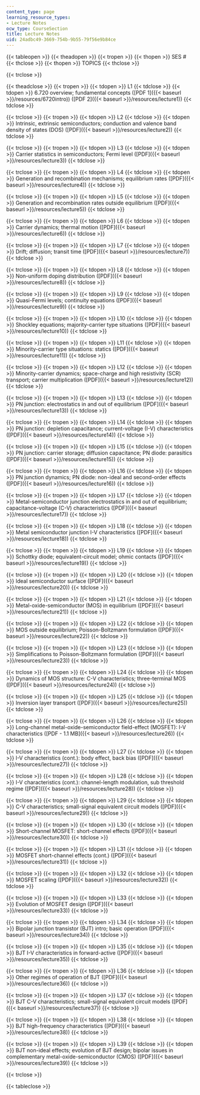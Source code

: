 ```yaml
---
content_type: page
learning_resource_types:
- Lecture Notes
ocw_type: CourseSection
title: Lecture Notes
uid: 24adbc49-3669-754b-9b55-79f56e9b84ce
---
```


{{< tableopen >}}
{{< theadopen >}}
{{< tropen >}}
{{< thopen >}}
SES #
{{< thclose >}}
{{< thopen >}}
TOPICS
{{< thclose >}}

{{< trclose >}}

{{< theadclose >}}
{{< tropen >}}
{{< tdopen >}}
L1
{{< tdclose >}}
{{< tdopen >}}
6.720 overview; fundamental concepts ([PDF 1]({{< baseurl >}}/resources/6720intro)) ([PDF 2]({{< baseurl >}}/resources/lecture1))
{{< tdclose >}}

{{< trclose >}}
{{< tropen >}}
{{< tdopen >}}
L2
{{< tdclose >}}
{{< tdopen >}}
Intrinsic, extrinsic semiconductors; conduction and valence band density of states (DOS) ([PDF]({{< baseurl >}}/resources/lecture2))
{{< tdclose >}}

{{< trclose >}}
{{< tropen >}}
{{< tdopen >}}
L3
{{< tdclose >}}
{{< tdopen >}}
Carrier statistics in semiconductors; Fermi level ([PDF]({{< baseurl >}}/resources/lecture3))
{{< tdclose >}}

{{< trclose >}}
{{< tropen >}}
{{< tdopen >}}
L4
{{< tdclose >}}
{{< tdopen >}}
Generation and recombination mechanisms; equilibrium rates ([PDF]({{< baseurl >}}/resources/lecture4))
{{< tdclose >}}

{{< trclose >}}
{{< tropen >}}
{{< tdopen >}}
L5
{{< tdclose >}}
{{< tdopen >}}
Generation and recombination rates outside equilibrium ([PDF]({{< baseurl >}}/resources/lecture5))
{{< tdclose >}}

{{< trclose >}}
{{< tropen >}}
{{< tdopen >}}
L6
{{< tdclose >}}
{{< tdopen >}}
Carrier dynamics; thermal motion ([PDF]({{< baseurl >}}/resources/lecture6))
{{< tdclose >}}

{{< trclose >}}
{{< tropen >}}
{{< tdopen >}}
L7
{{< tdclose >}}
{{< tdopen >}}
Drift; diffusion; transit time ([PDF]({{< baseurl >}}/resources/lecture7))
{{< tdclose >}}

{{< trclose >}}
{{< tropen >}}
{{< tdopen >}}
L8
{{< tdclose >}}
{{< tdopen >}}
Non-uniform doping distribution ([PDF]({{< baseurl >}}/resources/lecture8))
{{< tdclose >}}

{{< trclose >}}
{{< tropen >}}
{{< tdopen >}}
L9
{{< tdclose >}}
{{< tdopen >}}
Quasi-Fermi levels; continuity equations ([PDF]({{< baseurl >}}/resources/lecture9))
{{< tdclose >}}

{{< trclose >}}
{{< tropen >}}
{{< tdopen >}}
L10
{{< tdclose >}}
{{< tdopen >}}
Shockley equations; majority-carrier type situations ([PDF]({{< baseurl >}}/resources/lecture10))
{{< tdclose >}}

{{< trclose >}}
{{< tropen >}}
{{< tdopen >}}
L11
{{< tdclose >}}
{{< tdopen >}}
Minority-carrier type situations: statics ([PDF]({{< baseurl >}}/resources/lecture11))
{{< tdclose >}}

{{< trclose >}}
{{< tropen >}}
{{< tdopen >}}
L12
{{< tdclose >}}
{{< tdopen >}}
Minority-carrier dynamics; space-charge and high resistivity (SCR) transport; carrier multiplication ([PDF]({{< baseurl >}}/resources/lecture12))
{{< tdclose >}}

{{< trclose >}}
{{< tropen >}}
{{< tdopen >}}
L13
{{< tdclose >}}
{{< tdopen >}}
PN junction: electrostatics in and out of equilibrium ([PDF]({{< baseurl >}}/resources/lecture13))
{{< tdclose >}}

{{< trclose >}}
{{< tropen >}}
{{< tdopen >}}
L14
{{< tdclose >}}
{{< tdopen >}}
PN junction: depletion capacitance; current-voltage (I-V) characteristics ([PDF]({{< baseurl >}}/resources/lecture14))
{{< tdclose >}}

{{< trclose >}}
{{< tropen >}}
{{< tdopen >}}
L15
{{< tdclose >}}
{{< tdopen >}}
PN junction: carrier storage; diffusion capacitance; PN diode: parasitics ([PDF]({{< baseurl >}}/resources/lecture15))
{{< tdclose >}}

{{< trclose >}}
{{< tropen >}}
{{< tdopen >}}
L16
{{< tdclose >}}
{{< tdopen >}}
PN junction dynamics; PN diode: non-ideal and second-order effects ([PDF]({{< baseurl >}}/resources/lecture16))
{{< tdclose >}}

{{< trclose >}}
{{< tropen >}}
{{< tdopen >}}
L17
{{< tdclose >}}
{{< tdopen >}}
Metal-semiconductor junction electrostatics in and out of equilibrium; capacitance-voltage (C-V) characteristics ([PDF]({{< baseurl >}}/resources/lecture17))
{{< tdclose >}}

{{< trclose >}}
{{< tropen >}}
{{< tdopen >}}
L18
{{< tdclose >}}
{{< tdopen >}}
Metal semiconductor junction I-V characteristics ([PDF]({{< baseurl >}}/resources/lecture18))
{{< tdclose >}}

{{< trclose >}}
{{< tropen >}}
{{< tdopen >}}
L19
{{< tdclose >}}
{{< tdopen >}}
Schottky diode; equivalent-circuit model; ohmic contacts ([PDF]({{< baseurl >}}/resources/lecture19))
{{< tdclose >}}

{{< trclose >}}
{{< tropen >}}
{{< tdopen >}}
L20
{{< tdclose >}}
{{< tdopen >}}
Ideal semiconductor surface ([PDF]({{< baseurl >}}/resources/lecture20))
{{< tdclose >}}

{{< trclose >}}
{{< tropen >}}
{{< tdopen >}}
L21
{{< tdclose >}}
{{< tdopen >}}
Metal-oxide-semiconductor (MOS) in equilibrium ([PDF]({{< baseurl >}}/resources/lecture21))
{{< tdclose >}}

{{< trclose >}}
{{< tropen >}}
{{< tdopen >}}
L22
{{< tdclose >}}
{{< tdopen >}}
MOS outside equilibrium; Poisson-Boltzmann formulation ([PDF]({{< baseurl >}}/resources/lecture22))
{{< tdclose >}}

{{< trclose >}}
{{< tropen >}}
{{< tdopen >}}
L23
{{< tdclose >}}
{{< tdopen >}}
Simplifications to Poisson-Boltzmann formulation ([PDF]({{< baseurl >}}/resources/lecture23))
{{< tdclose >}}

{{< trclose >}}
{{< tropen >}}
{{< tdopen >}}
L24
{{< tdclose >}}
{{< tdopen >}}
Dynamics of MOS structure: C-V characteristics; three-terminal MOS ([PDF]({{< baseurl >}}/resources/lecture24))
{{< tdclose >}}

{{< trclose >}}
{{< tropen >}}
{{< tdopen >}}
L25
{{< tdclose >}}
{{< tdopen >}}
Inversion layer transport ([PDF]({{< baseurl >}}/resources/lecture25))
{{< tdclose >}}

{{< trclose >}}
{{< tropen >}}
{{< tdopen >}}
L26
{{< tdclose >}}
{{< tdopen >}}
Long-channel metal-oxide-semiconductor field-effect (MOSFET): I-V characteristics ([PDF - 1.1 MB]({{< baseurl >}}/resources/lecture26))
{{< tdclose >}}

{{< trclose >}}
{{< tropen >}}
{{< tdopen >}}
L27
{{< tdclose >}}
{{< tdopen >}}
I-V characteristics (cont.): body effect, back bias ([PDF]({{< baseurl >}}/resources/lecture27))
{{< tdclose >}}

{{< trclose >}}
{{< tropen >}}
{{< tdopen >}}
L28
{{< tdclose >}}
{{< tdopen >}}
I-V characteristics (cont.): channel-length modulation, sub threshold regime ([PDF]({{< baseurl >}}/resources/lecture28))
{{< tdclose >}}

{{< trclose >}}
{{< tropen >}}
{{< tdopen >}}
L29
{{< tdclose >}}
{{< tdopen >}}
C-V characteristics; small-signal equivalent circuit models ([PDF]({{< baseurl >}}/resources/lecture29))
{{< tdclose >}}

{{< trclose >}}
{{< tropen >}}
{{< tdopen >}}
L30
{{< tdclose >}}
{{< tdopen >}}
Short-channel MOSFET: short-channel effects ([PDF]({{< baseurl >}}/resources/lecture30))
{{< tdclose >}}

{{< trclose >}}
{{< tropen >}}
{{< tdopen >}}
L31
{{< tdclose >}}
{{< tdopen >}}
MOSFET short-channel effects (cont.) ([PDF]({{< baseurl >}}/resources/lecture31))
{{< tdclose >}}

{{< trclose >}}
{{< tropen >}}
{{< tdopen >}}
L32
{{< tdclose >}}
{{< tdopen >}}
MOSFET scaling ([PDF]({{< baseurl >}}/resources/lecture32))
{{< tdclose >}}

{{< trclose >}}
{{< tropen >}}
{{< tdopen >}}
L33
{{< tdclose >}}
{{< tdopen >}}
Evolution of MOSFET design ([PDF]({{< baseurl >}}/resources/lecture33))
{{< tdclose >}}

{{< trclose >}}
{{< tropen >}}
{{< tdopen >}}
L34
{{< tdclose >}}
{{< tdopen >}}
Bipolar junction transistor (BJT) intro; basic operation ([PDF]({{< baseurl >}}/resources/lecture34))
{{< tdclose >}}

{{< trclose >}}
{{< tropen >}}
{{< tdopen >}}
L35
{{< tdclose >}}
{{< tdopen >}}
BJT I-V characteristics in forward-active ([PDF]({{< baseurl >}}/resources/lecture35))
{{< tdclose >}}

{{< trclose >}}
{{< tropen >}}
{{< tdopen >}}
L36
{{< tdclose >}}
{{< tdopen >}}
Other regimes of operation of BJT ([PDF]({{< baseurl >}}/resources/lecture36))
{{< tdclose >}}

{{< trclose >}}
{{< tropen >}}
{{< tdopen >}}
L37
{{< tdclose >}}
{{< tdopen >}}
BJT C-V characteristics; small-signal equivalent circuit models ([PDF]({{< baseurl >}}/resources/lecture37))
{{< tdclose >}}

{{< trclose >}}
{{< tropen >}}
{{< tdopen >}}
L38
{{< tdclose >}}
{{< tdopen >}}
BJT high-frequency characteristics ([PDF]({{< baseurl >}}/resources/lecture38))
{{< tdclose >}}

{{< trclose >}}
{{< tropen >}}
{{< tdopen >}}
L39
{{< tdclose >}}
{{< tdopen >}}
BJT non-ideal effects; evolution of BJT design; bipolar issues in complementary metal-oxide-semiconductor (CMOS) ([PDF]({{< baseurl >}}/resources/lecture39))
{{< tdclose >}}

{{< trclose >}}

{{< tableclose >}}